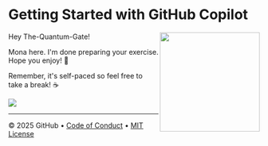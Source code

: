 # Getting Started with GitHub Copilot

<img src="https://octodex.github.com/images/Professortocat_v2.png" align="right" height="200px" />

Hey The-Quantum-Gate!

Mona here. I'm done preparing your exercise. Hope you enjoy! 💚

Remember, it's self-paced so feel free to take a break! ☕️

[![](https://img.shields.io/badge/Go%20to%20Exercise-%E2%86%92-1f883d?style=for-the-badge&logo=github&labelColor=197935)](https://github.com/The-Quantum-Gate/skills-getting-started-with-github-copilot-ja/issues/1)

---

&copy; 2025 GitHub &bull; [Code of Conduct](https://www.contributor-covenant.org/version/2/1/code_of_conduct/code_of_conduct.md) &bull; [MIT License](https://gh.io/mit)

